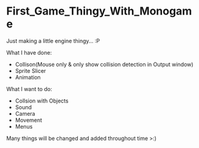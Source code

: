 # First_Game_Thingy_With_Monogame

Just making a little engine thingy... :P

What I have done:

- Collison(Mouse only & only show collision detection in Output window)
- Sprite Slicer
- Animation

What I want to do:

- Collsion with Objects
- Sound
- Camera
- Movement
- Menus

Many things will be changed and added throughout time >:)

